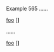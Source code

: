 Example 565
......

[foo] 
[]

[foo]: /url "title"

......

<p><a href="/url" title="title">foo</a>
[]</p>

